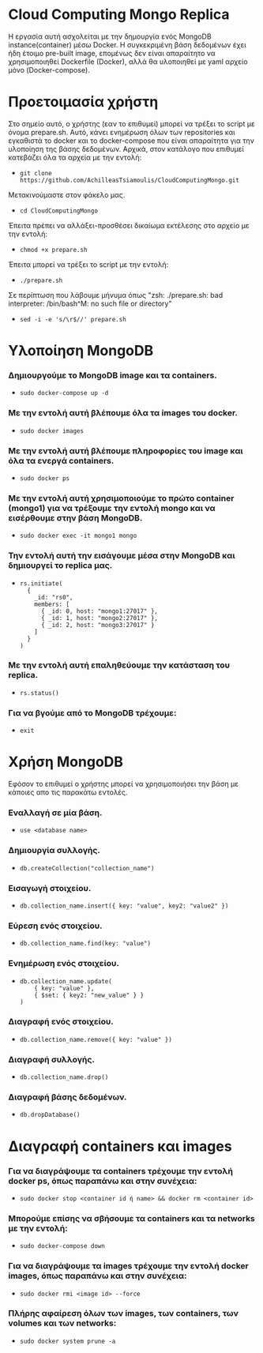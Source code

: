 # Cloud Computing Mongo Replica
Η εργασία αυτή ασχολείται με την δημουργία ενός MongoDB instance(container) μέσω Docker. Η συγκεκριμένη βάση δεδομένων έχει ήδη έτοιμο pre-built image, επομένως δεν είναι απαραίτητο να χρησιμοποιηθεί Dockerfile (Docker), αλλά θα υλοποιηθεί με yaml αρχείο μόνο (Docker-compose).  

# Προετοιμασία χρήστη

Στο σημείο αυτό, ο χρήστης (εαν το επιθυμεί) μπορεί να τρέξει το script με όνομα prepare.sh. Αυτό, κάνει ενημέρωση όλων των repositories και εγκαθιστά το docker και το docker-compose που είναι απαραίτητα για την υλοποίηση της βάσης δεδομένων.
Αρχικά, στον κατάλογο που επιθυμεί κατεβάζει όλα τα αρχεία με την εντολή:
-     git clone https://github.com/AchilleasTsiamoulis/CloudComputingMongo.git
Μετακινούμαστε στον φάκελο μας.
-     cd CloudComputingMongo
Έπειτα πρέπει να αλλάξει-προσθέσει δικαίωμα εκτέλεσης στο αρχείο με την εντολή:
-     chmod +x prepare.sh
Έπειτα μπορεί να τρέξει το script με την εντολή:
-     ./prepare.sh
Σε περίπτωση που λάβουμε μήνυμα όπως "zsh: ./prepare.sh: bad interpreter: /bin/bash^M: no such file or directory"
-     sed -i -e 's/\r$//' prepare.sh


# Υλοποίηση MongoDB  
### Δημιουργούμε το MongoDB image και τα containers. <br />
-     sudo docker-compose up -d

### Με την εντολή αυτή βλέπουμε όλα τα images του docker. <br />
-     sudo docker images

### Με την εντολή αυτή βλέπουμε πληροφορίες του image και όλα τα ενεργά containers. <br />
-     sudo docker ps 

### Με την εντολή αυτή χρησιμοποιούμε το πρώτο container (mongo1) για να τρέξουμε την εντολή mongo και να εισέρθουμε στην βάση MongoDB. <br />
-     sudo docker exec -it mongo1 mongo

### Την εντολή αυτή την εισάγουμε μέσα στην MongoDB και δημιουργεί το replica μας.
-     rs.initiate( 
        { 
          _id: "rs0", 
          members: [ 
            { _id: 0, host: "mongo1:27017" }, 
            { _id: 1, host: "mongo2:27017" }, 
            { _id: 2, host: "mongo3:27017" } 
          ] 
        } 
      )
  
### Με την εντολή αυτή επαληθεύουμε την κατάσταση του replica.
-     rs.status()

### Για να βγούμε από το MongoDB τρέχουμε:
-     exit


# Χρήση MongoDB
Εφόσον το επιθυμεί ο χρήστης μπορεί να χρησιμοποιήσει την βάση με κάποιες απο τις παρακάτω εντολές.

### Εναλλαγή σε μία βάση.
-     use <database name>
### Δημιουργία συλλογής.
-     db.createCollection("collection_name")
### Εισαγωγή στοιχείου.
-     db.collection_name.insert({ key: "value", key2: "value2" })
### Εύρεση ενός στοιχείου.
-     db.collection_name.find(key: "value")
### Ενημέρωση ενός στοιχείου.
-     db.collection_name.update(
          { key: "value" },          
          { $set: { key2: "new_value" } }  
      )
### Διαγραφή ενός στοιχείου.
-     db.collection_name.remove({ key: "value" })
### Διαγραφή συλλογής.
-     db.collection_name.drop()
### Διαγραφή βάσης δεδομένων.
-     db.dropDatabase()


# Διαγραφή containers και images
### Για να διαγράψουμε τα containers τρέχουμε την εντολή docker ps, όπως παραπάνω και στην συνέχεια:
-     sudo docker stop <container id ή name> && docker rm <container id>
### Μπορούμε επίσης να σβήσουμε τα containers και τα networks με την εντολή:
-     sudo docker-compose down
### Για να διαγράψουμε τα images τρέχουμε την εντολή docker images, όπως παραπάνω και στην συνέχεια:
-     sudo docker rmi <image id> --force 
### Πλήρης αφαίρεση όλων των images, των containers, των volumes και των networks:
-     sudo docker system prune -a 

















